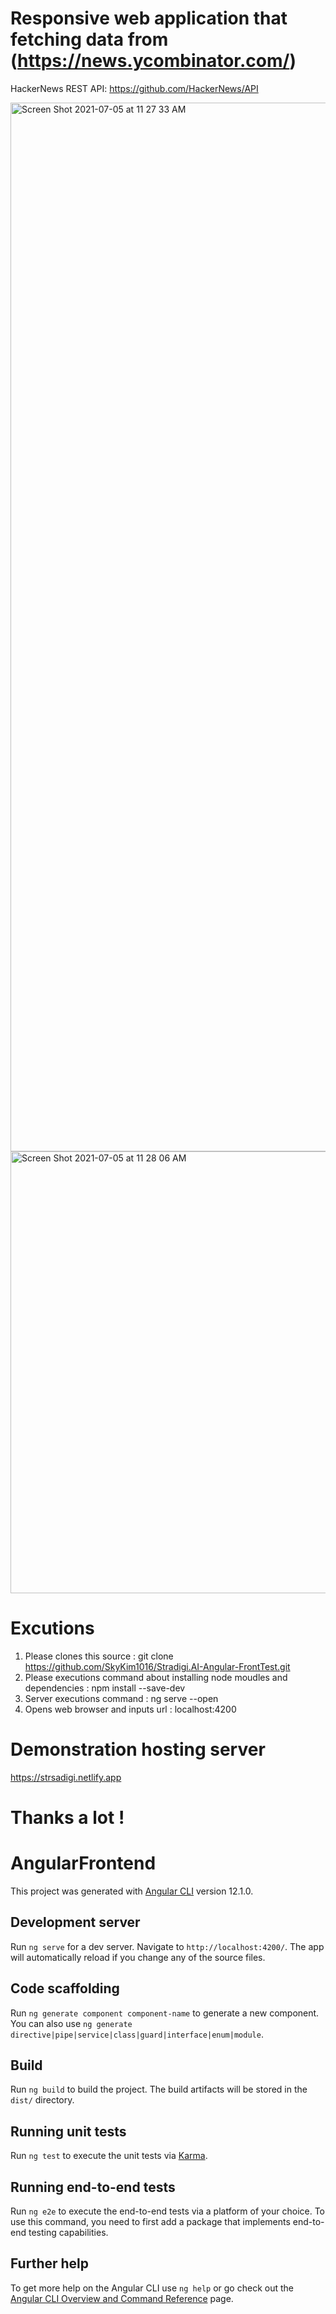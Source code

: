 # Responsive web application that fetching data from (https://news.ycombinator.com/)

HackerNews REST API: https://github.com/HackerNews/API


<img width="1678" alt="Screen Shot 2021-07-05 at 11 27 33 AM" src="https://user-images.githubusercontent.com/24449487/124503126-e57bed80-dd92-11eb-879d-d8793bb1e5e0.png">



<img width="707" alt="Screen Shot 2021-07-05 at 11 28 06 AM" src="https://user-images.githubusercontent.com/24449487/124503135-e876de00-dd92-11eb-8d2a-d4941832c3ca.png">



# Excutions

1. Please clones this source : git clone https://github.com/SkyKim1016/Stradigi.AI-Angular-FrontTest.git
2. Please executions command about installing node moudles and dependencies  :  npm install --save-dev 
3. Server executions command : ng serve --open
4. Opens web browser and inputs url : localhost:4200



# Demonstration hosting server 

   https://strsadigi.netlify.app


# Thanks a lot ! 








# AngularFrontend

This project was generated with [Angular CLI](https://github.com/angular/angular-cli) version 12.1.0.

## Development server

Run `ng serve` for a dev server. Navigate to `http://localhost:4200/`. The app will automatically reload if you change any of the source files.

## Code scaffolding

Run `ng generate component component-name` to generate a new component. You can also use `ng generate directive|pipe|service|class|guard|interface|enum|module`.

## Build

Run `ng build` to build the project. The build artifacts will be stored in the `dist/` directory.

## Running unit tests

Run `ng test` to execute the unit tests via [Karma](https://karma-runner.github.io).

## Running end-to-end tests

Run `ng e2e` to execute the end-to-end tests via a platform of your choice. To use this command, you need to first add a package that implements end-to-end testing capabilities.

## Further help

To get more help on the Angular CLI use `ng help` or go check out the [Angular CLI Overview and Command Reference](https://angular.io/cli) page.
